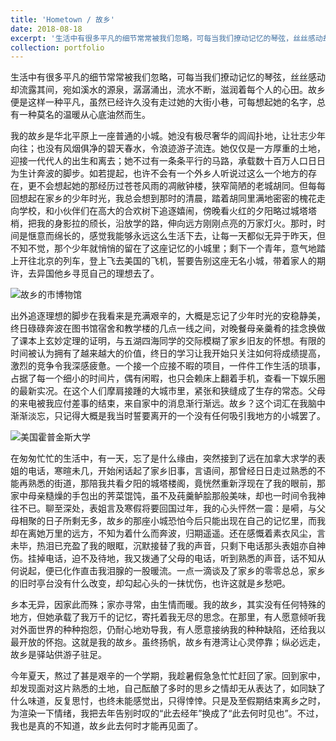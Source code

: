 ```yaml
---
title: 'Hometown / 故乡'
date: 2018-08-18
excerpt: '生活中有很多平凡的细节常常被我们忽略，可每当我们撩动记忆的琴弦，丝丝感动却流露其间，宛如溪水的源泉，潺潺涌出，流水不断，滋润着每个人的心田.'
collection: portfolio
---
```


生活中有很多平凡的细节常常被我们忽略，可每当我们撩动记忆的琴弦，丝丝感动却流露其间，宛如溪水的源泉，潺潺涌出，流水不断，滋润着每个人的心田。故乡便是这样一种平凡，虽然已经许久没有走过她的大街小巷，可每想起她的名字，总有一种莫名的温暖从心底油然而生。

我的故乡是华北平原上一座普通的小城。她没有极尽奢华的闾阎扑地，让壮志少年向往；也没有风烟俱净的碧天春水，令浪迹游子流连。她仅仅是一方厚重的土地，迎接一代代人的出生和离去；她不过有一条条平行的马路，承载数十百万人口日日为生计奔波的脚步。如若提起，也许不会有一个外乡人听说过这么一个地方的存在，更不会想起她的那经历过苍苍风雨的凋敝钟楼，狭窄简陋的老城胡同。但每每回想起在家乡的少年时光，我总会想到那时的清晨，踏着胡同里满地密密的槐花走向学校，和小伙伴们在高大的合欢树下追逐嬉闹，傍晚看火红的夕阳略过城塔塔梢，把我的身影拉的颀长，沿放学的路，伸向远方刚刚点亮的万家灯火。那时，时间是惬意而绵长的，感觉我能够永远这么生活下去，让每一天都似无异于昨天，但不知不觉，那个少年就悄悄的留在了这座记忆的小城里；剩下一个青年，意气地踏上开往北京的列车，登上飞去美国的飞机，誓要告别这座无名小城，带着家人的期许，去异国他乡寻觅自己的理想去了。



![故乡的市博物馆]()






出外追逐理想的脚步在我看来是充满艰辛的，大概是忘记了少年时光的安稳静美，终日碌碌奔波在图书馆宿舍和教学楼的几点一线之间，对晚餐母亲羹肴的挂念换做了课本上玄妙定理的证明，与五湖四海同学的交际模糊了家乡旧友的怀想。有限的时间被认为拥有了越来越大的价值，终日的学习让我开始只关注如何将成绩提高，激烈的竞争令我深感疲惫。一个接一个应接不暇的项目，一件件工作生活的琐事，占据了每一个细小的时间片，偶有闲暇，也只会赖床上翻着手机，查看一下娱乐圈的最新实况。在这个人们摩肩接踵的大城市里，紧张和狭缝成了生存的常态。父母的来电被我应付差事的结束，来自家中的消息渐行渐远。故乡？这个词汇在我脑中渐渐淡忘，只记得大概是我当时誓要离开的一个没有任何吸引我地方的小城罢了。



![美国霍普金斯大学]()


在匆匆忙忙的生活中，有一天，忘了是什么缘由，突然接到了远在加拿大求学的表姐的电话，寒暄未几，开始闲话起了家乡旧事，言语间，那曾经日日走过熟悉的不能再熟悉的街道，那陪我共看夕阳的城塔楼阁，竟恍然重新浮现在了我的眼前，那家中母亲糙燥的手包出的荠菜馄饨，虽不及莼羹鲈脍那般美味，却也一时间令我神往不已。聊至深处，表姐言及寒假将要回国过年，我的心头怦然一震：是嗬，与父母相聚的日子所剩无多，故乡的那座小城恐怕今后只能出现在自己的记忆里，而我却在离她万里的远方，不知为着什么而奔波，归期遥遥。还在感慨着素衣风尘，言未毕，热泪已充盈了我的眼眶，沉默接替了我的声音，只剩下电话那头表姐亦自神伤。挂掉电话，迫不及待地，我又拨通了父母的电话，听到熟悉的声音，话不知从何说起，便已化作直击我泪腺的一股暖流。一点一滴谈及了家乡的零零总总，家乡的旧时亭台没有什么改变，却勾起心头的一抹忧伤，也许这就是乡愁吧。

乡本无异，因家此而殊；家亦寻常，由生情而暖。我的故乡，其实没有任何特殊的地方，但她承载了我万千的记忆，寄托着我无尽的思念。在那里，有人愿意倾听我对外面世界的种种抱怨，仍耐心地劝导我，有人愿意接纳我的种种缺陷，还给我以最开放的怀抱。这就是我的故乡。虽终扬帆，故乡有港湾让心灵停靠；纵必远走，故乡是驿站供游子驻足。



今年夏天，熬过了甚是艰辛的一个学期，我趁暑假急急忙忙赶回了家。回到家中，却发现面对这片熟悉的土地，自己酝酿了多时的思乡之情却无从表达了，如同缺了什么味道，反复思忖，也终未能感觉出，只得悻悻。只是及至假期结束离乡之时，为渲染一下情绪，我把去年告别时叹的“此去经年”换成了“此去何时见也”。不过，我也是真的不知道，故乡此去何时才能再见面了。
